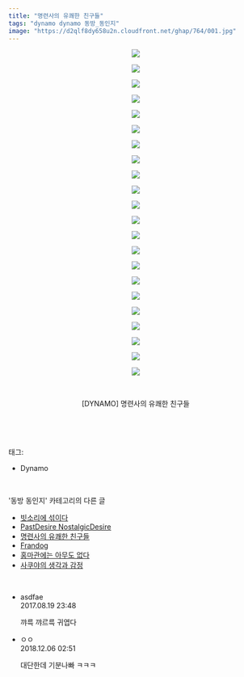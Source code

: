 ```yaml
---
title: "명련사의 유쾌한 친구들"
tags: "dynamo dynamo 동방_동인지"
image: "https://d2qlf8dy658u2n.cloudfront.net/ghap/764/001.jpg"
---
```

<div class="article">
<p style="text-align: center; clear: none; float: none;"><img src="{{ site.imgserver12 }}/ghap/764/001.jpg"/></p>
<p style="text-align: center; clear: none; float: none;"><img src="{{ site.imgserver12 }}/ghap/764/002.jpg"/></p>
<p style="text-align: center; clear: none; float: none;"><img src="{{ site.imgserver12 }}/ghap/764/003.jpg"/></p>
<p style="text-align: center; clear: none; float: none;"><img src="{{ site.imgserver12 }}/ghap/764/004.jpg"/></p>
<p style="text-align: center; clear: none; float: none;"><img src="{{ site.imgserver12 }}/ghap/764/005.jpg"/></p>
<p style="text-align: center; clear: none; float: none;"><img src="{{ site.imgserver12 }}/ghap/764/006.jpg"/></p>
<p style="text-align: center; clear: none; float: none;"><img src="{{ site.imgserver12 }}/ghap/764/007.jpg"/></p>
<p style="text-align: center; clear: none; float: none;"><img src="{{ site.imgserver12 }}/ghap/764/008.jpg"/></p>
<p style="text-align: center; clear: none; float: none;"><img src="{{ site.imgserver12 }}/ghap/764/009.jpg"/></p>
<p style="text-align: center; clear: none; float: none;"><img src="{{ site.imgserver12 }}/ghap/764/010.jpg"/></p>
<p style="text-align: center; clear: none; float: none;"><img src="{{ site.imgserver12 }}/ghap/764/011.jpg"/></p>
<p style="text-align: center; clear: none; float: none;"><img src="{{ site.imgserver12 }}/ghap/764/012.jpg"/></p>
<p style="text-align: center; clear: none; float: none;"><img src="{{ site.imgserver12 }}/ghap/764/013.jpg"/></p>
<p style="text-align: center; clear: none; float: none;"><img src="{{ site.imgserver12 }}/ghap/764/014.jpg"/></p>
<p style="text-align: center; clear: none; float: none;"><img src="{{ site.imgserver12 }}/ghap/764/015.jpg"/></p>
<p style="text-align: center; clear: none; float: none;"><img src="{{ site.imgserver12 }}/ghap/764/016.jpg"/></p>
<p style="text-align: center; clear: none; float: none;"><img src="{{ site.imgserver12 }}/ghap/764/017.jpg"/></p>
<p style="text-align: center; clear: none; float: none;"><img src="{{ site.imgserver12 }}/ghap/764/018.jpg"/></p>
<p style="text-align: center; clear: none; float: none;"><img src="{{ site.imgserver12 }}/ghap/764/019.jpg"/></p>
<p style="text-align: center; clear: none; float: none;"><img src="{{ site.imgserver12 }}/ghap/764/020.jpg"/></p>
<p style="text-align: center; clear: none; float: none;"><img src="{{ site.imgserver12 }}/ghap/764/021.jpg"/></p>
<p style="text-align: center; clear: none; float: none;"><img src="{{ site.imgserver12 }}/ghap/764/022.jpg"/></p>
<p style="text-align: center; clear: none; float: none;"><br/></p>
<p style="text-align: center; clear: none; float: none;">[DYNAMO] 명련사의 유쾌한 친구들</p>
<p><br/></p>
</div><br/>
<div class="tagTrail">
<p>태그: </p>
<ul>
<li>Dynamo</li>
</ul>
</div><br/>
<div class="another">
<p>'동방 동인지' 카테고리의 다른 글</p>
<ul>
<li><a href="/ghap_766">빗소리에 섞이다</a></li>
<li><a href="/ghap_765">PastDesire NostalgicDesire</a></li>
<li><a href="/ghap_764">명련사의 유쾌한 친구들</a></li>
<li><a href="/ghap_763">Frandog</a></li>
<li><a href="/ghap_762">홍마관에는 아무도 없다</a></li>
<li><a href="/ghap_761">사쿠야의 생각과 감정</a></li>
</ul>
</div><br/>
<div class="cb_module cb_fluid">
<div class="cb_wrt cb_profile">
<div class="comment">
<ul>
<li class="cb_thumb_off" id="comment15063865">
<div class="cb_comment_area">
<div class="cb_info_area">
<div class="cb_section">
<span class="cb_nick_name">asdfae</span>
</div>
<div class="cb_section">
<span class="cb_date">2017.08.19 23:48 </span>
</div>
</div>
<div class="cb_dsc_comment">
<p class="cb_dsc">
											꺄륵 꺄르륵 귀엽다
										</p>
</div>
</div></li>
<li class="cb_thumb_off" id="comment15382992">
<div class="cb_comment_area">
<div class="cb_info_area">
<div class="cb_section">
<span class="cb_nick_name">ㅇㅇ</span>
</div>
<div class="cb_section">
<span class="cb_date">2018.12.06 02:51 </span>
</div>
</div>
<div class="cb_dsc_comment">
<p class="cb_dsc">
											대단한데 기분나빠 ㅋㅋㅋ
										</p>
</div>
</div></li>
</ul>
</div>
</div><!-- commentList close -->
</div><br/>
